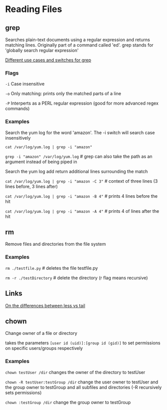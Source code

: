 # Reading Files

## grep
Searches plain-text documents using a regular expression and returns matching lines. Originally part of a command called 'ed'. grep stands for 'globally search regular expression'

[Different use cases and switches for grep](https://www.tecmint.com/12-practical-examples-of-linux-grep-command/)

### Flags

`-i` Case insensitive

`-o` Only matching: prints only the matched parts of a line

`-P` Interperts as a PERL regular expression (good for more advanced regex commands)

### Examples
Search the yum log for the word 'amazon'. The -i switch will search case insensitively

`cat /var/log/yum.log | grep -i "amazon"`

`grep -i "amazon" /var/log/yum.log` # grep can also take the path as an argument instead of being piped in

Search the yum log add return additional lines surrounding the match

`cat /var/log/yum.log | grep -i "amazon -C 3"` # context of three lines (3 lines before, 3 lines after)

`cat /var/log/yum.log | grep -i "amazon -B 4"` # prints 4 lines before the hit

`cat /var/log/yum.log | grep -i "amazon -A 4"` # prints 4 of lines after the hit

## rm
Remove files and directories from the file system

### Examples

`rm ./testfile.py` # deletes the file testfile.py

`rm -r ./testDirectory` # delete the directory (r flag means recursive)

## Links
[On the differences between less vs tail](https://www.brianstorti.com/stop-using-tail/)

## chown

Change owner of a file or directory

takes the parameters `[user id (uid)]:[group id (gid)]` to set permissions on specific users/groups respectively

### Examples
`chown testUser /dir` changes the owner of the directory to testUser

`chown -R testUser:testGroup /dir` change the user owner to testUser and the group owner to testGroup and all subfiles and directories (-R recursively sets permissions)

`chown :testGroup /dir` change the group owner to testGroup
